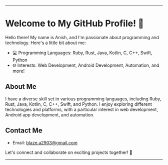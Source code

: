 
---

# Welcome to My GitHub Profile! 👋

Hello there! My name is Anish, and I'm passionate about programming and technology. Here's a little bit about me:

- 💻 Programming Languages: Ruby, Rust, Java, Kotlin, C, C++, Swift, Python
- 🌐 Interests: Web Development, Android Development, Automation, and more!

## About Me

I have a diverse skill set in various programming languages, including Ruby, Rust, Java, Kotlin, C, C++, Swift, and Python. I enjoy exploring different technologies and platforms, with a particular interest in web development, Android app development, and automation.



## Contact Me

- Email: blaze.a2903@gmail.com

Let's connect and collaborate on exciting projects together! 🚀

---
